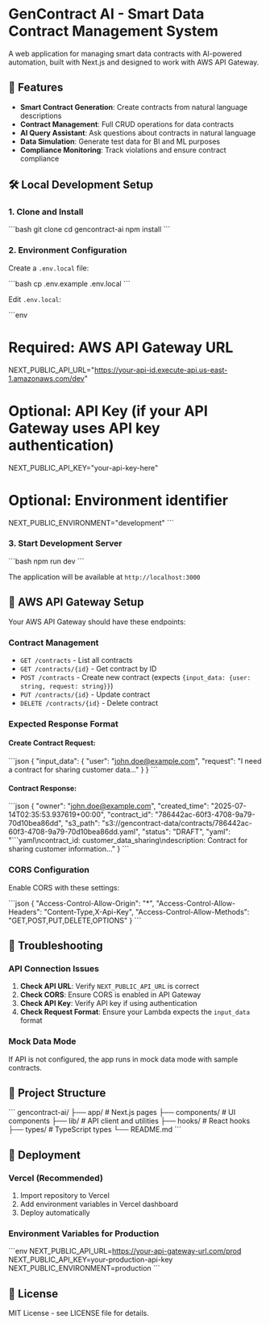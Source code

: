 # GenContract AI - Smart Data Contract Management System

A web application for managing smart data contracts with AI-powered automation, built with Next.js and designed to work with AWS API Gateway.

## 🚀 Features

- **Smart Contract Generation**: Create contracts from natural language descriptions
- **Contract Management**: Full CRUD operations for data contracts
- **AI Query Assistant**: Ask questions about contracts in natural language
- **Data Simulation**: Generate test data for BI and ML purposes
- **Compliance Monitoring**: Track violations and ensure contract compliance

## 🛠️ Local Development Setup

### 1. Clone and Install

\`\`\`bash
git clone <repository-url>
cd gencontract-ai
npm install
\`\`\`

### 2. Environment Configuration

Create a `.env.local` file:

\`\`\`bash
cp .env.example .env.local
\`\`\`

Edit `.env.local`:

\`\`\`env
# Required: AWS API Gateway URL
NEXT_PUBLIC_API_URL="https://your-api-id.execute-api.us-east-1.amazonaws.com/dev"

# Optional: API Key (if your API Gateway uses API key authentication)
NEXT_PUBLIC_API_KEY="your-api-key-here"

# Optional: Environment identifier
NEXT_PUBLIC_ENVIRONMENT="development"
\`\`\`

### 3. Start Development Server

\`\`\`bash
npm run dev
\`\`\`

The application will be available at `http://localhost:3000`

## 🔧 AWS API Gateway Setup

Your AWS API Gateway should have these endpoints:

### Contract Management
- `GET /contracts` - List all contracts
- `GET /contracts/{id}` - Get contract by ID
- `POST /contracts` - Create new contract (expects `{input_data: {user: string, request: string}}`)
- `PUT /contracts/{id}` - Update contract
- `DELETE /contracts/{id}` - Delete contract

### Expected Response Format

#### Create Contract Request:
\`\`\`json
{
  "input_data": {
    "user": "john.doe@example.com",
    "request": "I need a contract for sharing customer data..."
  }
}
\`\`\`

#### Contract Response:
\`\`\`json
{
  "owner": "john.doe@example.com",
  "created_time": "2025-07-14T02:35:53.937619+00:00",
  "contract_id": "786442ac-60f3-4708-9a79-70d10bea86dd",
  "s3_path": "s3://gencontract-data/contracts/786442ac-60f3-4708-9a79-70d10bea86dd.yaml",
  "status": "DRAFT",
  "yaml": "```yaml\\ncontract_id: customer_data_sharing\\ndescription: Contract for sharing customer information..."
}
\`\`\`

### CORS Configuration

Enable CORS with these settings:

\`\`\`json
{
  "Access-Control-Allow-Origin": "*",
  "Access-Control-Allow-Headers": "Content-Type,X-Api-Key",
  "Access-Control-Allow-Methods": "GET,POST,PUT,DELETE,OPTIONS"
}
\`\`\`

## 🐛 Troubleshooting

### API Connection Issues

1. **Check API URL**: Verify `NEXT_PUBLIC_API_URL` is correct
2. **Check CORS**: Ensure CORS is enabled in API Gateway
3. **Check API Key**: Verify API key if using authentication
4. **Check Request Format**: Ensure your Lambda expects the `input_data` format

### Mock Data Mode

If API is not configured, the app runs in mock data mode with sample contracts.

## 📁 Project Structure

\`\`\`
gencontract-ai/
├── app/                    # Next.js pages
├── components/            # UI components
├── lib/                   # API client and utilities
├── hooks/                 # React hooks
├── types/                 # TypeScript types
└── README.md
\`\`\`

## 🚀 Deployment

### Vercel (Recommended)

1. Import repository to Vercel
2. Add environment variables in Vercel dashboard
3. Deploy automatically

### Environment Variables for Production

\`\`\`env
NEXT_PUBLIC_API_URL=https://your-api-gateway-url.com/prod
NEXT_PUBLIC_API_KEY=your-production-api-key
NEXT_PUBLIC_ENVIRONMENT=production
\`\`\`

## 📄 License

MIT License - see LICENSE file for details.
